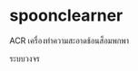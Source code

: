 # spoonclearner
ACR เครื่องทำความสะอาดช้อนส็อมพกพา

ระบบวงจร

<div align="center">
<a href="https://cdn.discordapp.com/attachments/759771400721530920/813424165922537522/Untitled_Sketch_bb.png"></a>
</div>
